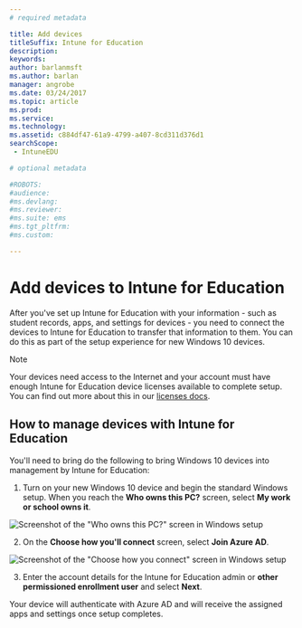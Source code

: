 ```yaml
---
# required metadata

title: Add devices
titleSuffix: Intune for Education
description:
keywords:
author: barlanmsft
ms.author: barlan
manager: angrobe
ms.date: 03/24/2017
ms.topic: article
ms.prod:
ms.service:
ms.technology:
ms.assetid: c884df47-61a9-4799-a407-8cd311d376d1
searchScope:
 - IntuneEDU

# optional metadata

#ROBOTS:
#audience:
#ms.devlang:
#ms.reviewer:
#ms.suite: ems
#ms.tgt_pltfrm:
#ms.custom:

---
```


# Add devices to Intune for Education

After you've set up Intune for Education with your information - such as student records, apps, and settings for devices - you need to connect the devices to Intune for Education to transfer that information to them. You can do this as part of the setup experience for new Windows 10 devices.

> [!NOTE]
> Your devices need access to the Internet and your account must have enough Intune for Education device licenses available to complete setup. You can find out more about this in our [licenses docs](https://docs.microsoft.com/intune).

## How to manage devices with Intune for Education

You'll need to bring do the following to bring Windows 10 devices into management by Intune for Education:

1. Turn on your new Windows 10 device and begin the standard Windows setup. When you reach the **Who owns this PC?** screen, select **My work or school owns it**.

  ![Screenshot of the "Who owns this PC?" screen in Windows setup](/media/devices-001-who-owns-this-pc.png)

2. On the **Choose how you'll connect** screen, select **Join Azure AD**.

  ![Screenshot of the "Choose how you connect" screen in Windows setup](/media/devices-002-how-you-connect-pc.png)

3. Enter the account details for the Intune for Education admin or **other permissioned enrollment user** and select **Next**.

Your device will authenticate with Azure AD and will receive the assigned apps and settings once setup completes.



><!-- [&larr; **Add apps**](.\add-apps.md)    [**Install apps** &rarr;](.\install-apps.md)  -->
